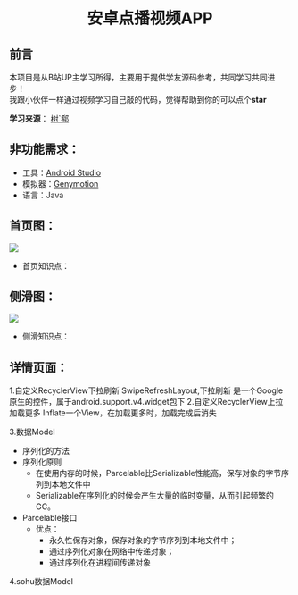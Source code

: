 <h1 align="center">安卓点播视频APP</h1>

## 前言
本项目是从B站UP主学习所得，主要用于提供学友源码参考，共同学习共同进步！  
我跟小伙伴一样通过视频学习自己敲的代码，觉得帮助到你的可以点个**star**

**学习来源**：
[树`郗](https://www.bilibili.com/video/BV1Hb411T742?t=6854&p=4)

## 非功能需求：
+ 工具：[Android Studio](https://developer.android.google.cn/studio/)
+ 模拟器：[Genymotion](http://download.canadiancontent.net/Genymotion.html)
+ 语言：Java
##  首页图：
<img align="center" src="https://picturestr.oss-cn-shanghai.aliyuncs.com/img/20200421100213.png"/><br>

+ 首页知识点：


## 侧滑图：
<img align="center" src="https://picturestr.oss-cn-shanghai.aliyuncs.com/img/20200421094535.png"/>

+ 侧滑知识点：

## 详情页面：

1.自定义RecyclerView下拉刷新
  SwipeRefreshLayout,下拉刷新
  是一个Google原生的控件，属于android.support.v4.widget包下
2.自定义RecyclerView上拉加载更多
  Inflate一个View，在加载更多时，加载完成后消失


3.数据Model
+ 序列化的方法
+ 序列化原则
  + 在使用内存的时候，Parcelable比Serializable性能高，保存对象的字节序列到本地文件中
  + Serializable在序列化的时候会产生大量的临时变量，从而引起频繁的GC。
+ Parcelable接口
  + 优点：
    + 永久性保存对象，保存对象的字节序列到本地文件中；
    + 通过序列化对象在网络中传递对象；
    + 通过序列化在进程间传递对象

4.sohu数据Model

